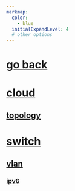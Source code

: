 ```yaml
---
markmap:
  color:
    - blue
  initialExpandLevel: 4
  # other options
---
```


# [go back](../index.html)
# [cloud](cloud/index.html)
## [topology](cloud/topology/index.html)
# [switch](switch/index.html)
## [vlan](switch/vlan/index.html)
### [ipv6](switch/vlan/ipv6/index.html)
